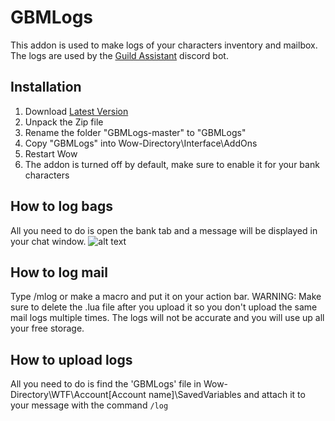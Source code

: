 # GBMLogs
This addon is used to make logs of your characters inventory and mailbox. The logs are used by the [Guild Assistant](https://top.gg/bot/829616227013623830) discord bot.
## Installation
1. Download [Latest Version](https://github.com/AveDominiInferni/GBMLogs/archive/refs/heads/master.zip)
2. Unpack the Zip file
3. Rename the folder "GBMLogs-master" to "GBMLogs"
4. Copy "GBMLogs" into Wow-Directory\Interface\AddOns
5. Restart Wow
6. The addon is turned off by default, make sure to enable it for your bank characters
## How to log bags
All you need to do is open the bank tab and a message will be displayed in your chat window.
![alt text](https://i.postimg.cc/dVQPq5Jx/logged.png)
## How to log mail
Type /mlog or make a macro and put it on your action bar.
WARNING: Make sure to delete the .lua file after you upload it so you don't upload the same mail logs multiple times. The logs will not be accurate and you will use up all your free storage.
## How to upload logs
All you need to do is find the 'GBMLogs' file in Wow-Directory\WTF\Account\[Account name]\SavedVariables and attach it to your message with the command ```/log```
